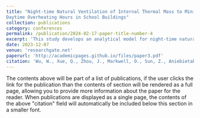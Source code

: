 ```yaml
---
title: "Night-time Natural Ventilation of Internal Thermal Mass to Minimise 1
Daytime Overheating Hours in School Buildings"
collection: publications
category: conferences
permalink: /publication/2024-02-17-paper-title-number-4
excerpt: 'This study develops an analytical model for night-time natural ventilation of internal thermal mass by considering mass dimension, hourly varied ventilation rates and air temperatures.'
date: 2023-12-07
venue: 'researchgate.net'
paperurl: 'http://academicpages.github.io/files/paper3.pdf'
citation: 'Wu, W., Xue, Q., Zhou, J., Markwell, O., Sun, Z., Aniebietabasi, A., & David, G. Night-time Natural Ventilation of Internal Thermal Mass to Minimise Daytime Overheating Hours in School Buildings.'
---
```


The contents above will be part of a list of publications, if the user clicks the link for the publication than the contents of section will be rendered as a full page, allowing you to provide more information about the paper for the reader. When publications are displayed as a single page, the contents of the above "citation" field will automatically be included below this section in a smaller font.
